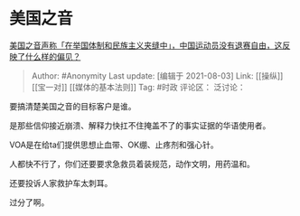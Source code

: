 # 美国之音
[美国之音声称「在举国体制和民族主义夹缝中」，中国运动员没有退赛自由，这反映了什么样的偏见？](https://www.zhihu.com/question/476704336/answer/2035591380)

> Author: #Anonymity
> Last update: [编辑于 2021-08-03]
> Link: [[操纵]] [[宝一对]] [[媒体的基本法则]]
> Tag: #时政
> 评论区：
> 泛讨论：

要搞清楚美国之音的目标客户是谁。

是那些信仰接近崩溃、解释力快扛不住掩盖不了的事实证据的华语使用者。

VOA是在给ta们提供思想止血带、OK绷、止疼剂和强心针。

人都快不行了，你们还要要求急救员着装规范，动作文明，用药温和。

还要投诉人家救护车太刺耳。

过分了啊。
